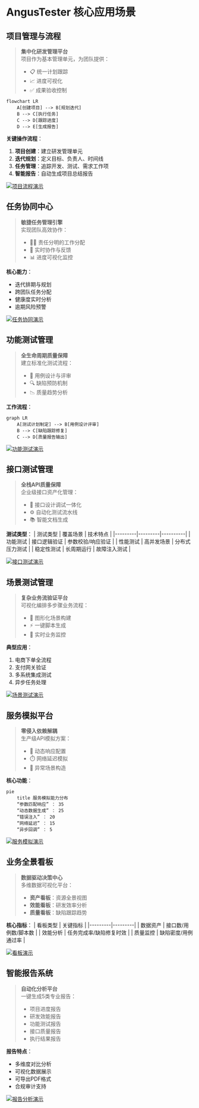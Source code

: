 # AngusTester 核心应用场景

## 项目管理与流程

> **集中化研发管理平台**  
> 项目作为基本管理单元，为团队提供：
> - 📋 统一计划跟踪
> - 📈 进度可视化
> - ✅ 成果验收控制

```mermaid
flowchart LR
    A[创建项目] --> B[规划迭代]
    B --> C[执行任务]
    C --> D[跟踪进度]
    D --> E[生成报告]
```

**关键操作流程**：
1. **项目创建**：建立研发管理单元
2. **迭代规划**：定义目标、负责人、时间线
3. **任务管理**：追踪开发、测试、需求工作项
4. **智能报告**：自动生成项目总结报告

[![项目流程演示](https://bj-c1-prod-files.xcan.cloud/storage/pubapi/v1/file/01-%E9%A1%B9%E7%9B%AE%E6%B5%81%E7%A8%8B.gif?fid=251751339858591758)](https://bj-c1-prod-files.xcan.cloud/storage/pubapi/v1/file/01-%E9%A1%B9%E7%9B%AE%E6%B5%81%E7%A8%8B.mp4?fid=251751339858591816&fpt=ggksoHPteDAgBSEMSUPqcHSFQWGn23POg5Jvqt9G)

## 任务协同中心

> **敏捷任务管理引擎**  
> 实现团队高效协作：
> - 👨‍💼 责任分明的工作分配
> - 🔄 实时协作与反馈
> - 📊 进度可视化监控

**核心能力**：
- 迭代排期与规划
- 跨团队任务分配
- 健康度实时分析
- 逾期风险预警

[![任务协同演示](https://bj-c1-prod-files.xcan.cloud/storage/pubapi/v1/file/02-%E4%BB%BB%E5%8A%A1%E5%8D%8F%E5%90%8C.gif?fid=251751339858591760)](https://bj-c1-prod-files.xcan.cloud/storage/pubapi/v1/file/02-%E4%BB%BB%E5%8A%A1%E5%8D%8F%E5%90%8C.mp4?fid=251751339858591818&fpt=PFxtOunmMTVFBlH0mzDwlTaOHXdQY2emstybSdAu)

## 功能测试管理

> **全生命周期质量保障**  
> 建立标准化测试流程：
> - 📝 用例设计与评审
> - 🔍 缺陷预防机制
> - 📉 质量趋势分析

**工作流程**：
```mermaid
graph LR
    A[测试计划制定] --> B[用例设计评审]
    B --> C[缺陷跟踪修复]
    C --> D[质量报告输出]
```

[![功能测试演示](https://bj-c1-prod-files.xcan.cloud/storage/pubapi/v1/file/03-%E5%8A%9F%E8%83%BD%E6%B5%8B%E8%AF%95.gif?fid=251751339858591762)](https://bj-c1-prod-files.xcan.cloud/storage/pubapi/v1/file/03-%E5%8A%9F%E8%83%BD%E6%B5%8B%E8%AF%95.mp4?fid=251751339858591820&fpt=V8Kgo5Ju6mvzks5EB3DjNCPv6jBjrkj77LpkVgjN)

## 接口测试管理

> **全栈API质量保障**  
> 企业级接口资产化管理：
> - 🧩 接口设计调试一体化
> - ⚙️ 自动化测试流水线
> - 📚 智能文档生成

**测试类型**：
| 测试类型 | 覆盖场景 | 技术特点 |
|---------|---------|----------|
| 功能测试 | 接口逻辑验证 | 参数校验/响应验证 |
| 性能测试 | 高并发场景 | 分布式压力测试 |
| 稳定性测试 | 长周期运行 | 故障注入测试 |

[![接口测试演示](https://bj-c1-prod-files.xcan.cloud/storage/pubapi/v1/file/04-%E6%8E%A5%E5%8F%A3%E6%B5%8B%E8%AF%95-%E6%80%A7%E8%83%BD%E6%B5%8B%E8%AF%95.gif?fid=251751339858591764)](https://bj-c1-prod-files.xcan.cloud/storage/pubapi/v1/file/04-%E6%8E%A5%E5%8F%A3%E6%B5%8B%E8%AF%95-%E6%80%A7%E8%83%BD%E6%B5%8B%E8%AF%95.mp4?fid=251751339858591822&fpt=C4p5oIQln8MXXpvtRMqMUJedKobpraybgvDGtM2C)

## 场景测试管理

> **复杂业务流验证平台**  
> 可视化编排多步骤业务流程：
> - 🧩 图形化场景构建
> - ⚡️ 一键脚本生成
> - 🚨 实时业务监控

**典型应用**：
1. 电商下单全流程
2. 支付网关验证
3. 多系统集成测试
4. 异步任务处理

[![场景测试演示](https://bj-c1-prod-files.xcan.cloud/storage/pubapi/v1/file/05-%E5%9C%BA%E6%99%AF%E6%B5%8B%E8%AF%95.gif?fid=251751339858591766)](https://bj-c1-prod-files.xcan.cloud/storage/pubapi/v1/file/05-%E5%9C%BA%E6%99%AF%E6%B5%8B%E8%AF%95.mp4?fid=251751417168003119&fpt=PhlWjkXOU9fpgzsg04ntvjY4fugbe6CLjlQG5GOF)

## 服务模拟平台

> **零侵入依赖解耦**  
> 生产级API模拟方案：
> - 🔧 动态响应配置
> - ⏱️ 网络延迟模拟
> - 🧪 异常场景构造

**核心功能**：
```mermaid
pie
    title 服务模拟能力分布
    “参数匹配响应” ： 35
    “动态数据生成” ： 25
    “错误注入” ： 20
    “网络延迟” ： 15
    “异步回调” ： 5
```

[![服务模拟演示](https://bj-c1-prod-files.xcan.cloud/storage/pubapi/v1/file/06-%E5%9C%BA%E6%99%AF%E6%BC%94%E7%A4%BA-%E6%9C%8D%E5%8A%A1%E6%A8%A1%E6%8B%9F.gif?fid=251751417168003091)](https://bj-c1-prod-files.xcan.cloud/storage/pubapi/v1/file/06-%E5%9C%BA%E6%99%AF%E6%BC%94%E7%A4%BA-%E6%9C%8D%E5%8A%A1%E6%A8%A1%E6%8B%9F.mp4?fid=251751417168003121&fpt=6RIOs6pzYsvVQ0HgoyaLPTgDgnNuyf0Pt4LBwsG9)

## 业务全景看板

> **数据驱动决策中心**  
> 多维数据可视化平台：
> - **资产看板**：资源全景视图
> - **效能看板**：研发效率分析
> - **质量看板**：缺陷跟踪趋势

**核心指标**：
| 看板类型 | 关键指标 |
|---------|---------|
| 数据资产 | 接口数/用例数/脚本数 |
| 效能分析 | 任务完成率/缺陷修复时效 |
| 质量监控 | 缺陷密度/用例通过率 |

[![看板演示](https://bj-c1-prod-files.xcan.cloud/storage/pubapi/v1/file/06-%E7%9C%8B%E6%9D%BF%E5%A4%A7%E5%B1%8F.gif?fid=251751339858591768)](https://bj-c1-prod-files.xcan.cloud/storage/pubapi/v1/file/07-%E7%9C%8B%E6%9D%BF%E5%A4%A7%E5%B1%8F.mp4?fid=251751417168003123&fpt=7HRGQrRyBDViUSwsD9bmuTPdw4tJeYSHwyspdEPm)

## 智能报告系统

> **自动化分析平台**  
> 一键生成5类专业报告：
> - 项目进度报告
> - 研发效能报告
> - 功能测试报告
> - 接口质量报告
> - 执行结果报告

**报告特点**：
- 多维度对比分析
- 可视化数据展示
- 可导出PDF格式
- 合规审计支持

[![报告分析演示](https://bj-c1-prod-files.xcan.cloud/storage/pubapi/v1/file/07-%E6%8A%A5%E5%91%8A%E4%B8%8E%E5%88%86%E6%9E%90.gif?fid=251751339858591770)](https://bj-c1-prod-files.xcan.cloud/storage/pubapi/v1/file/08-%E6%8A%A5%E5%91%8A%E4%B8%8E%E5%88%86%E6%9E%90.mp4?fid=251751417168003125&fpt=8iZzcxqICmQMnmFRkJrahUO8TpvNZixGW48vcBlh)
